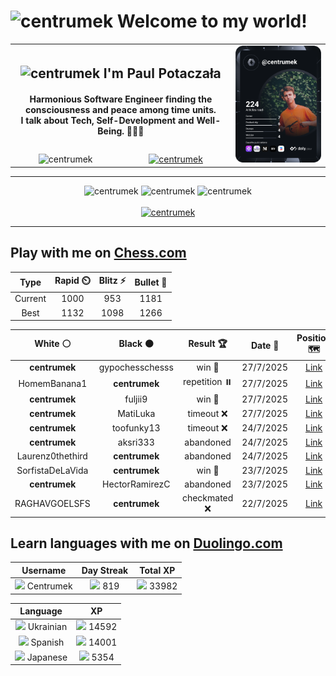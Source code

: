 <h1>
  <img
    src="https://emojis.slackmojis.com/emojis/images/1531849430/4246/blob-sunglasses.gif"
    width="30"
    alt="centrumek"
  />
  Welcome to my world!
</h1>

<table>
  <tbody>
    <tr>
      <td align="center" width="70%" colspan="2">
        <h2>
          <img
            src="https://raw.githubusercontent.com/MartinHeinz/MartinHeinz/master/wave.gif"
            width="30px"
            alt="centrumek"
          />
          I'm Paul Potaczała
        </h2>
        <h4>
          Harmonious Software Engineer finding the consciousness and peace among time units.
          <br/>
          I talk about Tech, Self-Development and Well-Being. 🌿🧘🚀
        </h4>
      </td>
      <td width="30%" rowspan="2">
        <a href="https://app.daily.dev/centrumek">
          <img
            src="./devcard.svg"
            alt="centrumek"
          />
        </a>
      </td>
    </tr>
    <tr align="center">
      <td>
        <img
          src="https://komarev.com/ghpvc/?username=centrumek&label=visitors&color=0e75b6&style=flat"
          alt="centrumek"
        >
      </td>
      <td>
        <a href="https://stackoverflow.com/users/14496012/centrumek">
          <img
            src="https://stackoverflow.com/users/flair/14496012.png?theme=dark"
            alt="centrumek"
          >
        </a>
      </td>
    </tr>
  </tbody>
</table>

---
<div align="center">
  <img 
    src="https://github-readme-stats.vercel.app/api?username=centrumek&show_icons=true&count_private=true&theme=dark&hide_border=true&hide=issues,contribs&bg_color=00000000"
    alt="centrumek"
  />
  <img
    src="https://github-readme-stats.vercel.app/api/top-langs/?username=centrumek&layout=compact&hide_border=true&theme=dark&bg_color=00000000&langs_count=6&exclude_repo=air-statistic-app"
    alt="centrumek"
  />
  <img 
    src="https://github-readme-streak-stats.herokuapp.com?user=centrumek&theme=dark&hide_border=true&background=FFFFFF00"
    alt="centrumek"
  />
  <br/>
  <br/>
  <a href="https://www.buymeacoffee.com/centrumek">
    <img
      src="https://cdn.buymeacoffee.com/buttons/v2/default-orange.png"
      height="50"
      width="210"
      alt="centrumek"
    />
  </a>
</div>

---

## Play with me on [Chess.com](https://www.chess.com/member/centrumek)

<div align="center">
<!--START_SECTION:chessStats-->
<!-- Automatically generated with https://github.com/Balastrong/chess-stats-action -->

| Type | Rapid ⏲️ | Blitz ⚡ | Bullet 🔫 |
|:---:|:---:|:---:|:---:|
| Current | 1000 | 953 | 1181 |
| Best | 1132 | 1098 | 1266 |

| White ⚪ | Black ⚫ | Result 🏆 | Date 📅 | Position 🗺️ | Type 🕕 |
|:---:|:---:|:---:|:---:|:---:|:---:|
| **centrumek** | gypochesschesss | win 🥇 | 27/7/2025 | <a href="http://www.ee.unb.ca/cgi-bin/tervo/fen.pl?select=r1k4r/8/bR6/1p1pP1Bp/7P/6P1/8/5RK1 w - - 1 36">Link</a> | Blitz |
| HomemBanana1 | **centrumek** | repetition ⏸️ | 27/7/2025 | <a href="http://www.ee.unb.ca/cgi-bin/tervo/fen.pl?select=6k1/p7/2p3P1/1p1p3P/3P4/P1P5/1r1r4/2K1R2R b - - 14 52">Link</a> | Blitz |
| **centrumek** | fuljii9 | win 🥇 | 27/7/2025 | <a href="http://www.ee.unb.ca/cgi-bin/tervo/fen.pl?select=8/p7/1pkNp3/3pP3/8/2P3P1/P7/2K2R2 b - - 1 38">Link</a> | Blitz |
| **centrumek** | MatiLuka | timeout ❌ | 27/7/2025 | <a href="http://www.ee.unb.ca/cgi-bin/tervo/fen.pl?select=rnbqkb1r/ppp1pppp/5n2/3p4/3P4/4P3/PPP2PPP/RNBQKBNR w KQkq - 1 3">Link</a> | Daily |
| **centrumek** | toofunky13 | timeout ❌ | 24/7/2025 | <a href="http://www.ee.unb.ca/cgi-bin/tervo/fen.pl?select=6k1/1p4p1/pR1P1p1p/5q2/P6P/6P1/2P2r1K/8 w - - 0 45">Link</a> | Blitz |
| **centrumek** | aksri333 | abandoned  | 24/7/2025 | <a href="http://www.ee.unb.ca/cgi-bin/tervo/fen.pl?select=rn2k2r/pp4pp/2pb1n2/3p2N1/8/2NBP3/PPPBKP2/q7 w kq - 0 18">Link</a> | Blitz |
| Laurenz0thethird | **centrumek** | abandoned  | 24/7/2025 | <a href="http://www.ee.unb.ca/cgi-bin/tervo/fen.pl?select=2r2bnr/1Q2kpp1/2Bp1q1p/2p5/3pP3/2PP3P/PP1B1PP1/R4RK1 b - - 4 17">Link</a> | Blitz |
| SorfistaDeLaVida | **centrumek** | win 🥇 | 23/7/2025 | <a href="http://www.ee.unb.ca/cgi-bin/tervo/fen.pl?select=3k3r/1pp5/3pR3/3Pp3/4Q3/2P5/PP3q1P/7K w - - 2 29">Link</a> | Blitz |
| **centrumek** | HectorRamirezC | abandoned  | 23/7/2025 | <a href="http://www.ee.unb.ca/cgi-bin/tervo/fen.pl?select=rnb1kbnr/pp1p1ppp/8/8/1qBN4/4P3/PPP2PPP/RNB1K2R w KQkq - 1 7">Link</a> | Blitz |
| RAGHAVGOELSFS | **centrumek** | checkmated ❌ | 22/7/2025 | <a href="http://www.ee.unb.ca/cgi-bin/tervo/fen.pl?select=3r4/6R1/7p/6p1/6Pk/3p3P/6K1/4B3 b - - 2 42">Link</a> | Blitz |

<!--END_SECTION:chessStats-->
</div>

## Learn languages with me on [Duolingo.com](https://www.duolingo.com/profile/Centrumek)

<div align="center">
<!--START_SECTION:duolingoStats-->
<!-- Automatically generated with https://github.com/centrumek/duolingo-readme-stats-->

| Username | Day Streak | Total XP |
|:---:|:---:|:---:|
| <img src="https://raw.githubusercontent.com/centrumek/duolingo-readme-stats/main/assets/duolingo.png" height="12"> Centrumek | <img src="https://raw.githubusercontent.com/centrumek/duolingo-readme-stats/main/assets/streakinactive.svg" height="12"> 819 | <img src="https://raw.githubusercontent.com/centrumek/duolingo-readme-stats/main/assets/xp.svg" height="12"> 33982 | <img src="https://raw.githubusercontent.com/centrumek/duolingo-readme-stats/main/assets/xp.svg" height="12"> 0 |

| Language | XP |
|:---:|:---:|
| <img src="https://raw.githubusercontent.com/centrumek/duolingo-readme-stats/main/assets/langs/ukrainian.svg" height="12"> Ukrainian | <img src="https://raw.githubusercontent.com/centrumek/duolingo-readme-stats/main/assets/xp.svg" height="12"> 14592 |
| <img src="https://raw.githubusercontent.com/centrumek/duolingo-readme-stats/main/assets/langs/spanish.svg" height="12"> Spanish | <img src="https://raw.githubusercontent.com/centrumek/duolingo-readme-stats/main/assets/xp.svg" height="12"> 14001 |
| <img src="https://raw.githubusercontent.com/centrumek/duolingo-readme-stats/main/assets/langs/japanese.svg" height="12"> Japanese | <img src="https://raw.githubusercontent.com/centrumek/duolingo-readme-stats/main/assets/xp.svg" height="12"> 5354 |

<!--END_SECTION:duolingoStats-->
</div>
<!--
**centrumek/centrumek** is a ✨ _special_ ✨ repository because its `README.md` (this file) appears on your GitHub profile.

Here are some ideas to get you started:

- 🔭 I’m currently working on ...
- 🌱 I’m currently learning ...
- 👯 I’m looking to collaborate on ...
- 🤔 I’m looking for help with ...
- 💬 Ask me about ...
- 📫 How to reach me: ...
- 😄 Pronouns: ...
- ⚡ Fun fact: ...
-->
